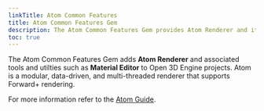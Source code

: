 ```yaml
---
linkTitle: Atom Common Features
title: Atom Common Features Gem
description: The Atom Common Features Gem provides Atom Renderer and its associated tools (such as Material Editor), utilites, libraries, and interfaces.
toc: true
---
```


The Atom Common Features Gem adds **Atom Renderer** and associated tools and utilties such as **Material Editor** to Open 3D Engine projects. Atom is a modular, data-driven, and multi-threaded renderer that supports Forward+ rendering.

For more information refer to the [Atom Guide](/docs/atom-guide).
